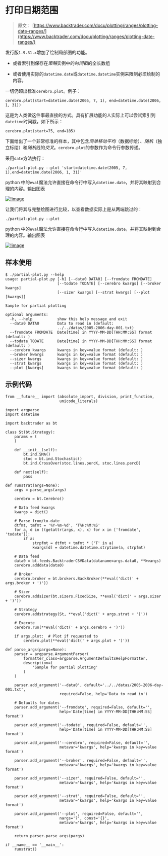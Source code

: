 # 打印日期范围

> 原文： [https://www.backtrader.com/docu/plotting/ranges/plotting-date-ranges/](https://www.backtrader.com/docu/plotting/ranges/plotting-date-ranges/)

发行版`1.9.31.x`增加了绘制局部图的功能。

*   或者索引到保存在*策略*实例中的*时间戳*的全长数组

*   或者使用实际的`datetime.date`或`datetime.datetime`实例来限制必须绘制的内容。

一切仍超出标准`cerebro.plot`。例子：

```
cerebro.plot(start=datetime.date(2005, 7, 1), end=datetime.date(2006, 1, 31)) 
```

这是为人类做这件事最直接的方式。具有扩展功能的人实际上可以尝试索引到`datetime`时间戳，如下所示：

```
cerebro.plot(start=75, end=185) 
```

下面给出了一个非常标准的样本，其中包含*简单移动平均*（数据标绘）、*随机*（独立标绘）和*随机*线的*交叉*。`cerebro.plot`的参数作为命令行参数传递。

采用`date`方法执行：

```
./partial-plot.py --plot 'start=datetime.date(2005, 7, 1),end=datetime.date(2006, 1, 31)' 
```

python 中的`eval`魔法允许直接在命令行中写入`datetime.date`，并将其映射到合理的内容。输出图表

[![!image](../Images/bda036d369ba3db5303225185111fdfe.png)](../partial-dates.png)

让我们将其与完整绘图进行比较，以查看数据实际上是从两端跳过的：

```
./partial-plot.py --plot 
```

python 中的`eval`魔法允许直接在命令行中写入`datetime.date`，并将其映射到合理的内容。输出图表

[![!image](../Images/7480bfc8b7ee1aea4abdda7556872c07.png)](../full-dates.png)

## 样本使用

```
$ ./partial-plot.py --help
usage: partial-plot.py [-h] [--data0 DATA0] [--fromdate FROMDATE]
                       [--todate TODATE] [--cerebro kwargs] [--broker kwargs]
                       [--sizer kwargs] [--strat kwargs] [--plot [kwargs]]

Sample for partial plotting

optional arguments:
  -h, --help           show this help message and exit
  --data0 DATA0        Data to read in (default:
                       ../../datas/2005-2006-day-001.txt)
  --fromdate FROMDATE  Date[time] in YYYY-MM-DD[THH:MM:SS] format (default: )
  --todate TODATE      Date[time] in YYYY-MM-DD[THH:MM:SS] format (default: )
  --cerebro kwargs     kwargs in key=value format (default: )
  --broker kwargs      kwargs in key=value format (default: )
  --sizer kwargs       kwargs in key=value format (default: )
  --strat kwargs       kwargs in key=value format (default: )
  --plot [kwargs]      kwargs in key=value format (default: ) 
```

## 示例代码

```
from __future__ import (absolute_import, division, print_function,
                        unicode_literals)

import argparse
import datetime

import backtrader as bt

class St(bt.Strategy):
    params = (
    )

    def __init__(self):
        bt.ind.SMA()
        stoc = bt.ind.Stochastic()
        bt.ind.CrossOver(stoc.lines.percK, stoc.lines.percD)

    def next(self):
        pass

def runstrat(args=None):
    args = parse_args(args)

    cerebro = bt.Cerebro()

    # Data feed kwargs
    kwargs = dict()

    # Parse from/to-date
    dtfmt, tmfmt = '%Y-%m-%d', 'T%H:%M:%S'
    for a, d in ((getattr(args, x), x) for x in ['fromdate', 'todate']):
        if a:
            strpfmt = dtfmt + tmfmt * ('T' in a)
            kwargs[d] = datetime.datetime.strptime(a, strpfmt)

    # Data feed
    data0 = bt.feeds.BacktraderCSVData(dataname=args.data0, **kwargs)
    cerebro.adddata(data0)

    # Broker
    cerebro.broker = bt.brokers.BackBroker(**eval('dict(' + args.broker + ')'))

    # Sizer
    cerebro.addsizer(bt.sizers.FixedSize, **eval('dict(' + args.sizer + ')'))

    # Strategy
    cerebro.addstrategy(St, **eval('dict(' + args.strat + ')'))

    # Execute
    cerebro.run(**eval('dict(' + args.cerebro + ')'))

    if args.plot:  # Plot if requested to
        cerebro.plot(**eval('dict(' + args.plot + ')'))

def parse_args(pargs=None):
    parser = argparse.ArgumentParser(
        formatter_class=argparse.ArgumentDefaultsHelpFormatter,
        description=(
            'Sample for partial plotting'
        )
    )

    parser.add_argument('--data0', default='../../datas/2005-2006-day-001.txt',
                        required=False, help='Data to read in')

    # Defaults for dates
    parser.add_argument('--fromdate', required=False, default='',
                        help='Date[time] in YYYY-MM-DD[THH:MM:SS] format')

    parser.add_argument('--todate', required=False, default='',
                        help='Date[time] in YYYY-MM-DD[THH:MM:SS] format')

    parser.add_argument('--cerebro', required=False, default='',
                        metavar='kwargs', help='kwargs in key=value format')

    parser.add_argument('--broker', required=False, default='',
                        metavar='kwargs', help='kwargs in key=value format')

    parser.add_argument('--sizer', required=False, default='',
                        metavar='kwargs', help='kwargs in key=value format')

    parser.add_argument('--strat', required=False, default='',
                        metavar='kwargs', help='kwargs in key=value format')

    parser.add_argument('--plot', required=False, default='',
                        nargs='?', const='{}',
                        metavar='kwargs', help='kwargs in key=value format')

    return parser.parse_args(pargs)

if __name__ == '__main__':
    runstrat() 
```
